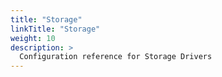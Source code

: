 ```yaml
---
title: "Storage"
linkTitle: "Storage"
weight: 10
description: >
  Configuration reference for Storage Drivers
---
```


